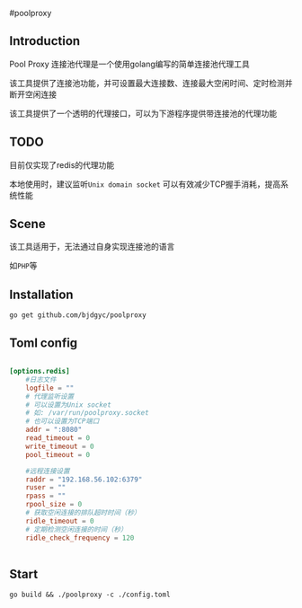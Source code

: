 #poolproxy

## Introduction
Pool Proxy
连接池代理是一个使用golang编写的简单连接池代理工具

该工具提供了连接池功能，并可设置最大连接数、连接最大空闲时间、定时检测并断开空闲连接

该工具提供了一个透明的代理接口，可以为下游程序提供带连接池的代理功能

## TODO
目前仅实现了redis的代理功能

本地使用时，建议监听`Unix domain socket`
可以有效减少TCP握手消耗，提高系统性能

## Scene

该工具适用于，无法通过自身实现连接池的语言

如`PHP`等

## Installation

`go get github.com/bjdgyc/poolproxy`

## Toml config

``` toml

[options.redis]
    #日志文件
    logfile = ""
    # 代理监听设置
    # 可以设置为Unix socket
    # 如: /var/run/poolproxy.socket
    # 也可以设置为TCP端口
    addr = ":8080"
    read_timeout = 0
    write_timeout = 0
    pool_timeout = 0

    #远程连接设置
    raddr = "192.168.56.102:6379"
    ruser = ""
    rpass = ""
    rpool_size = 0
    # 获取空闲连接的排队超时时间（秒）
    ridle_timeout = 0
    # 定期检测空闲连接的时间（秒）
    ridle_check_frequency = 120
    
```

## Start

`go build && ./poolproxy -c ./config.toml`
